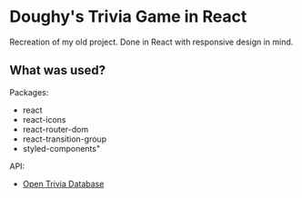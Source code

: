# Doughy's Trivia Game in React

Recreation of my old project. Done in React with responsive design in mind.

## What was used?

Packages:

- react
- react-icons
- react-router-dom
- react-transition-group
- styled-components"

API:

- [Open Trivia Database](https://opentdb.com/)

